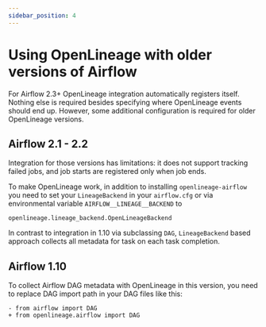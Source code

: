 ```yaml
---
sidebar_position: 4
---
```


# Using OpenLineage with older versions of Airflow

For Airflow 2.3+ OpenLineage integration automatically registers itself. Nothing else is required besides specifying where OpenLineage events should end up. However, some additional configuration is required for older OpenLineage versions.

## Airflow 2.1 - 2.2

Integration for those versions has limitations: it does not support tracking failed jobs, and job starts are registered only when job ends.

To make OpenLineage work, in addition to installing `openlineage-airflow` you need to set your `LineageBackend` 
in your `airflow.cfg` or via environmental variable `AIRFLOW__LINEAGE__BACKEND` to

```
openlineage.lineage_backend.OpenLineageBackend
```

In contrast to integration in 1.10 via subclassing `DAG`, `LineageBackend` based approach collects all metadata for task on each task completion.


## Airflow 1.10

To collect Airflow DAG metadata with OpenLineage in this version, you need to replace DAG import path in your DAG files like this:

```
- from airflow import DAG
+ from openlineage.airflow import DAG
```
